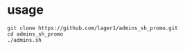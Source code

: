 # usage

```
git clone https://github.com/lager1/admins_sh_promo.git
cd admins_sh_promo
./admins.sh
```

